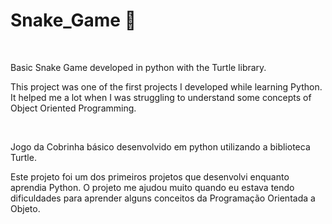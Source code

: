 # Snake_Game 🐍

<br />

Basic Snake Game developed in python with the Turtle library.

This project was one of the first projects I developed while learning Python. It helped me a lot when I was struggling to understand some concepts of Object Oriented Programming.

<br />

Jogo da Cobrinha básico desenvolvido em python utilizando a biblioteca Turtle.

Este projeto foi um dos primeiros projetos que desenvolvi enquanto aprendia Python. O projeto me ajudou muito quando eu estava tendo dificuldades para aprender alguns conceitos da Programação Orientada a Objeto.


